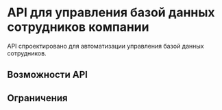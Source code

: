 # API для управления базой данных сотрудников компании

API спроектировано для автоматизации управления базой данных сотрудников. 

## Возможности API

## Ограничения
